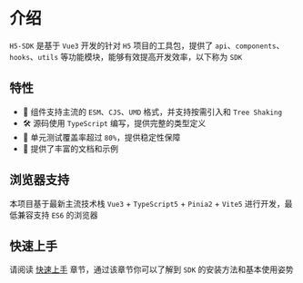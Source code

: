 # 介绍

`H5-SDK` 是基于 `Vue3` 开发的针对 `H5` 项目的工具包，提供了 `api`、`components`、`hooks`、`utils` 等功能模块，能够有效提高开发效率，以下称为 `SDK`

## 特性

- 🚀 组件支持主流的 `ESM`、`CJS`、`UMD` 格式，并支持按需引入和 `Tree Shaking`
- 🛠️ 源码使用 `TypeScript` 编写，提供完整的类型定义
- 💪 单元测试覆盖率超过 `80%`，提供稳定性保障
- 📖 提供了丰富的文档和示例

## 浏览器支持

本项目基于最新主流技术栈 `Vue3` + `TypeScript5` + `Pinia2` + `Vite5` 进行开发，最低兼容支持 `ES6` 的浏览器

## 快速上手

请阅读 [快速上手](./easy-start.md) 章节，通过该章节你可以了解到 `SDK` 的安装方法和基本使用姿势
